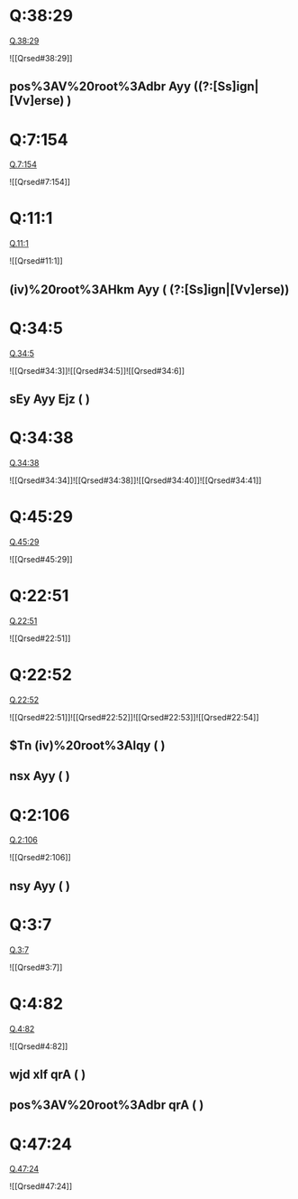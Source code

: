 
# Q:38:29

[Q.38:29](https://quran.com/38:29/tafsirs/ar-tafsir-al-tabari)

![[Qrsed#38:29]]
## pos%3AV%20root%3Adbr Ayy ((?:[Ss]ign|[Vv]erse) )
# Q:7:154

[Q.7:154](https://quran.com/7:154/tafsirs/ar-tafsir-al-tabari)

![[Qrsed#7:154]]

# Q:11:1

[Q.11:1](https://quran.com/11:1/tafsirs/ar-tafsir-al-tabari)

![[Qrsed#11:1]]

## (iv)%20root%3AHkm Ayy ( (?:[Ss]ign|[Vv]erse))

# Q:34:5

[Q.34:5](https://quran.com/34:5/tafsirs/ar-tafsir-al-tabari)

![[Qrsed#34:3]]![[Qrsed#34:5]]![[Qrsed#34:6]]

## sEy Ayy Ejz (  )

# Q:34:38

[Q.34:38](https://quran.com/34:38/tafsirs/ar-tafsir-al-tabari)

![[Qrsed#34:34]]![[Qrsed#34:38]]![[Qrsed#34:40]]![[Qrsed#34:41]]
# Q:45:29

[Q.45:29](https://quran.com/45:29/tafsirs/ar-tafsir-al-tabari)

![[Qrsed#45:29]]

# Q:22:51

[Q.22:51](https://quran.com/22:51/tafsirs/ar-tafsir-al-tabari)

![[Qrsed#22:51]]

# Q:22:52

[Q.22:52](https://quran.com/65:4/tafsirs/ar-tafsir-al-tabari)

![[Qrsed#22:51]]![[Qrsed#22:52]]![[Qrsed#22:53]]![[Qrsed#22:54]]
## $Tn (iv)%20root%3Alqy (  )
## nsx Ayy ( )

# Q:2:106

[Q.2:106](https://quran.com/2:106/tafsirs/ar-tafsir-al-tabari)

![[Qrsed#2:106]]

## nsy Ayy ( )

# Q:3:7

[Q.3:7](https://quran.com/3:7/tafsirs/ar-tafsir-al-tabari)

![[Qrsed#3:7]]

# Q:4:82

[Q.4:82](https://quran.com/4:82/tafsirs/ar-tafsir-al-tabari)

![[Qrsed#4:82]]

## wjd xlf qrA (  )

## pos%3AV%20root%3Adbr qrA (  )

# Q:47:24

[Q.47:24](https://quran.com/47:24/tafsirs/ar-tafsir-al-tabari)

![[Qrsed#47:24]]

